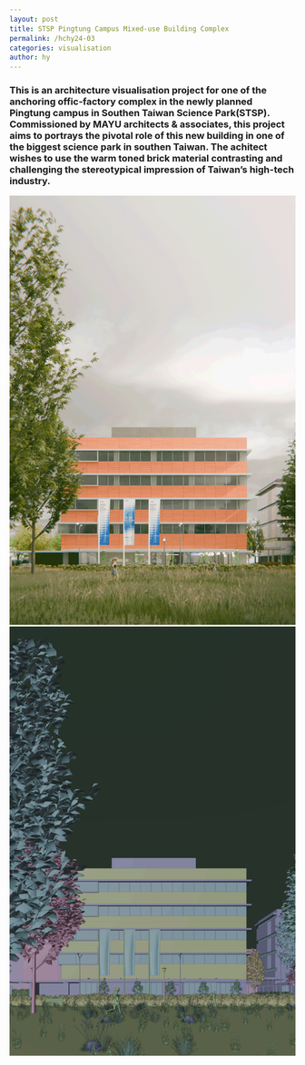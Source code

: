 ```yaml
---
layout: post
title: STSP Pingtung Campus Mixed-use Building Complex
permalink: /hchy24-03
categories: visualisation
author: hy
---
```


<blockquote class="imgur-embed-pub" lang="en" data-id="a/jQQ2qXN" data-context="false" ><a href="//imgur.com/a/jQQ2qXN"></a></blockquote><script async src="//s.imgur.com/min/embed.js" charset="utf-8"></script>

### This is an architecture visualisation project for one of the anchoring offic-factory complex in the newly planned Pingtung campus in Southen Taiwan Science Park(STSP). Commissioned by MAYU architects & associates, this project aims to portrays the pivotal role of this new building in one of the biggest science park in southen Taiwan. The achitect wishes to use the warm toned brick material contrasting and challenging the stereotypical impression of Taiwan’s high-tech industry.

![hchy24-03-01](assets/images/hchy24-03/24-03-01.png)
![hchy24-03-02](assets/images/hchy24-03/24-03-02.png)
